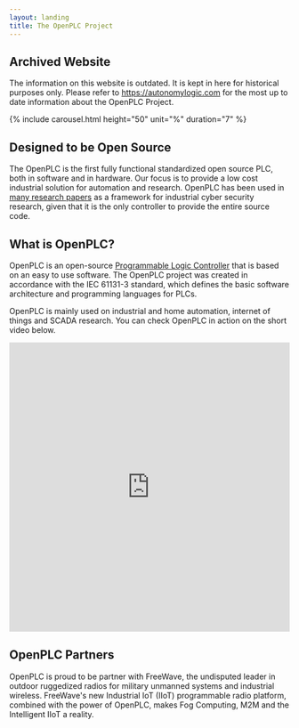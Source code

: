 ```yaml
---
layout: landing
title: The OpenPLC Project
---
```


## Archived Website
The information on this website is outdated. It is kept in here for historical purposes only. Please refer to https://autonomylogic.com for the most up to date information about the OpenPLC Project.

{% include carousel.html height="50" unit="%" duration="7" %}

## Designed to be Open Source

The OpenPLC is the first fully functional standardized open source PLC, both
in software and in hardware. Our focus is to provide a low cost industrial
solution for automation and research. OpenPLC has been used in
[many research papers](https://scholar.google.com/scholar?as_ylo=2014&q=openplc&hl=en&as_sdt=0,1)
as a framework for industrial cyber security research, given that it is the
only controller to provide the entire source code.

## What is OpenPLC?

OpenPLC is an open-source [Programmable Logic Controller](https://en.wikipedia.org/wiki/Programmable_logic_controller)
that is based on an easy to use software. The OpenPLC project was created in
accordance with the IEC 61131-3 standard, which defines the basic
software architecture and programming languages for PLCs.

OpenPLC is mainly used on industrial and home automation, internet of things
and SCADA research. You can check OpenPLC in action on the short video below.

<div>
    <iframe width="100%" height="520" src="https://www.youtube.com/embed/xpTBpFHyluw" frameborder="0" allowfullscreen></iframe>
</div>

## OpenPLC Partners

OpenPLC is proud to be partner with FreeWave, the undisputed leader in outdoor
ruggedized radios for military unmanned systems and industrial wireless.
FreeWave's new Industrial IoT (IIoT) programmable radio platform, combined
with the power of OpenPLC, makes Fog Computing, M2M and the Intelligent IIoT a
reality.

<a href="http://www.freewave.com">
  <img src="/assets/img/freewave.png" alt="" style="margin: 0 auto; display: block; max-height: 80%; max-width: 100%;">
</a>
